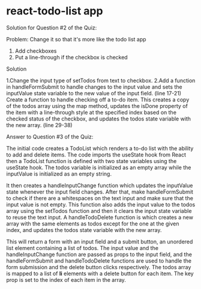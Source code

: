 # react-todo-list app

Solution for Question #2 of the Quiz:

Problem:
Change it so that it's more like the todo list app

1. Add checkboxes
2. Put a line-through if the checkbox is checked

Solution

1.Change the input type of setTodos from text to checkbox.
2.Add a function in handleFormSubmit to handle changes to the input value and sets the inputValue state variable to the new value of the input field. (line 17-21)
  Create a function to handle checking off a to-do item. This creates a copy of the todos array using the map method, updates the isDone property of the item with a line-through style at the specified 
  index based on the checked status of the checkbox, and updates the todos state variable with the new array. (line 29-38) 

Answer to Question #3 of the Quiz:

The initial code creates a TodoList which renders a to-do list with the ability to add and delete items.
The code imports the useState hook from React then a TodoList function is defined with two state variables using the useState hook. The todos variable is initialized as an empty array while the inputValue is initialized as an empty string. 

It then creates a handleInputChange function which updates the inputValue state whenever the input field changes.
After that, make handleFormSubmit to check if there are a whitespaces on the text input and make sure that the input value is not empty. This function also adds the input value to the todos array using the setTodos function and then it clears the input state variable to reuse the text input.
A handleTodoDelete function is which creates a new array with the same elements as todos except for the one at the given index, and updates the todos state variable with the new array. 

This will return a form with an input field and a submit button, an unordered list element containing a list of todos. The input value and the handleInputChange function are passed as props to the input field, and the handleFormSubmit and handleTodoDelete functions are used to handle the form submission and the delete button clicks respectively. The todos array is mapped to a list of <strong>li</strong> elements with a delete button for each item. The key prop is set to the index of each item in the array.

   
